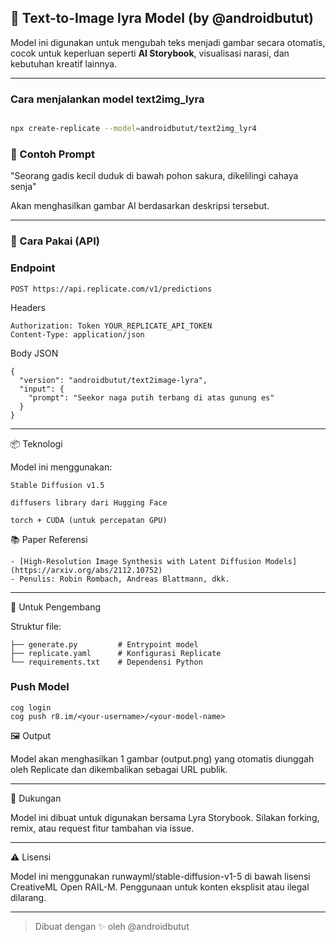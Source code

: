 
## 🎨 Text-to-Image lyra Model (by @androidbutut)

Model ini digunakan untuk mengubah teks menjadi gambar secara otomatis, cocok untuk keperluan seperti **AI Storybook**, visualisasi narasi, dan kebutuhan kreatif lainnya.

---

### Cara menjalankan model text2img_lyra
```bash

npx create-replicate --model=androidbutut/text2img_lyr4
```

### 🔮 Contoh Prompt

"Seorang gadis kecil duduk di bawah pohon sakura, dikelilingi cahaya senja"

Akan menghasilkan gambar AI berdasarkan deskripsi tersebut.

---

### 🚀 Cara Pakai (API)

### Endpoint
```http
POST https://api.replicate.com/v1/predictions
```
Headers
```
Authorization: Token YOUR_REPLICATE_API_TOKEN
Content-Type: application/json
```
Body JSON
```
{
  "version": "androidbutut/text2image-lyra",
  "input": {
    "prompt": "Seekor naga putih terbang di atas gunung es"
  }
}
```

---

📦 Teknologi

Model ini menggunakan:
```
Stable Diffusion v1.5

diffusers library dari Hugging Face

torch + CUDA (untuk percepatan GPU)
```

📚 Paper Referensi

```
- [High-Resolution Image Synthesis with Latent Diffusion Models](https://arxiv.org/abs/2112.10752)
- Penulis: Robin Rombach, Andreas Blattmann, dkk.
```
---

🧠 Untuk Pengembang

Struktur file:
```
├── generate.py         # Entrypoint model
├── replicate.yaml      # Konfigurasi Replicate
└── requirements.txt    # Dependensi Python
```

### Push Model
```
cog login
cog push r8.im/<your-username>/<your-model-name>
```

🖼️ Output

Model akan menghasilkan 1 gambar (output.png) yang otomatis diunggah oleh Replicate dan dikembalikan sebagai URL publik.


---

💬 Dukungan

Model ini dibuat untuk digunakan bersama Lyra Storybook.
Silakan forking, remix, atau request fitur tambahan via issue.


---

⚠️ Lisensi

Model ini menggunakan runwayml/stable-diffusion-v1-5 di bawah lisensi CreativeML Open RAIL-M.
Penggunaan untuk konten eksplisit atau ilegal dilarang.


---

> Dibuat dengan ✨ oleh @androidbutut

